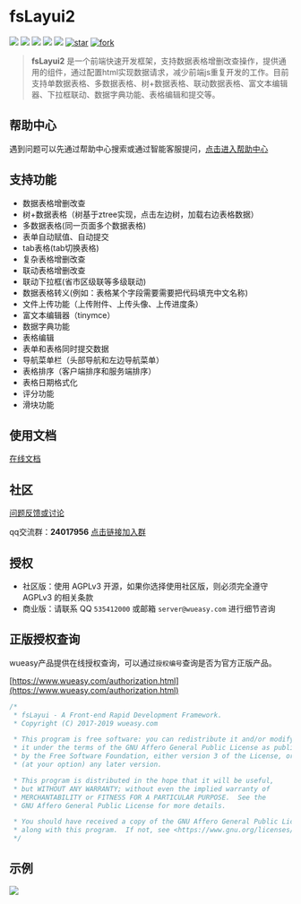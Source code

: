 # fsLayui2

[![](https://img.shields.io/github/stars/wueasy/fslayui.svg)](https://github.com/wueasy/fslayui/stargazers)
[![](https://img.shields.io/github/forks/wueasy/fslayui.svg)](https://github.com/wueasy/fslayui/network/members)
[![](https://img.shields.io/github/release/wueasy/fslayui.svg)](https://github.com/wueasy/fslayui/releases)
[![](https://img.shields.io/github/issues/wueasy/fslayui.svg)](https://github.com/wueasy/fslayui/issues)
[![](https://img.shields.io/badge/License-AGPL3.0-yellow.svg?style=flat-square)](https://github.com/wueasy/fslayui/blob/master/LICENSE)
[![star](https://gitee.com/wueasy/fslayui/badge/star.svg?theme=dark)](https://gitee.com/wueasy/fslayui/stargazers)
[![fork](https://gitee.com/wueasy/fslayui/badge/fork.svg?theme=dark)](https://gitee.com/wueasy/fslayui/members)


> **fsLayui2** 是一个前端快速开发框架，支持数据表格增删改查操作，提供通用的组件，通过配置html实现数据请求，减少前端js重复开发的工作。目前支持单数据表格、多数据表格、树+数据表格、联动数据表格、富文本编辑器、下拉框联动、数据字典功能、表格编辑和提交等。  

## 帮助中心

遇到问题可以先通过帮助中心搜索或通过智能客服提问，[点击进入帮助中心](https://help-ccs.aliyun.com/help.htm?tntInstId=_1Bd0xM0&helpCode=SCE_00005152)

## 支持功能

* 数据表格增删改查
* 树+数据表格（树基于ztree实现，点击左边树，加载右边表格数据）
* 多数据表格(同一页面多个数据表格)
* 表单自动赋值、自动提交
* tab表格(tab切换表格)
* 复杂表格增删改查
* 联动表格增删改查
* 联动下拉框(省市区级联等多级联动)
* 数据表格转义(例如：表格某个字段需要需要把代码填充中文名称)
* 文件上传功能（上传附件、上传头像、上传进度条）
* 富文本编辑器（tinymce）
* 数据字典功能
* 表格编辑
* 表单和表格同时提交数据
* 导航菜单栏（头部导航和左边导航菜单）
* 表格排序（客户端排序和服务端排序）
* 表格日期格式化
* 评分功能
* 滑块功能


## 使用文档

[在线文档](http://www.wueasy.com/docs/fslayui/)



## 社区

[问题反馈或讨论](https://github.com/wueasy/fslayui/issues)

qq交流群：**24017956** [点击链接加入群](https://jq.qq.com/?_wv=1027&k=5uImi0a)  


## 授权

* 社区版：使用 AGPLv3 开源，如果你选择使用社区版，则必须完全遵守 AGPLv3 的相关条款
* 商业版：请联系 QQ `535412000` 或邮箱 `server@wueasy.com` 进行细节咨询

## 正版授权查询

wueasy产品提供在线授权查询，可以通过`授权编号`查询是否为官方正版产品。

[https://www.wueasy.com/authorization.html](https://www.wueasy.com/authorization.html)


```java
/*
 * fsLayui - A Front-end Rapid Development Framework.
 * Copyright (C) 2017-2019 wueasy.com

 * This program is free software: you can redistribute it and/or modify
 * it under the terms of the GNU Affero General Public License as published
 * by the Free Software Foundation, either version 3 of the License, or
 * (at your option) any later version.

 * This program is distributed in the hope that it will be useful,
 * but WITHOUT ANY WARRANTY; without even the implied warranty of
 * MERCHANTABILITY or FITNESS FOR A PARTICULAR PURPOSE.  See the
 * GNU Affero General Public License for more details.

 * You should have received a copy of the GNU Affero General Public License
 * along with this program.  If not, see <https://www.gnu.org/licenses/>.
 */
```

## 示例

![](src/images/demo.gif)
